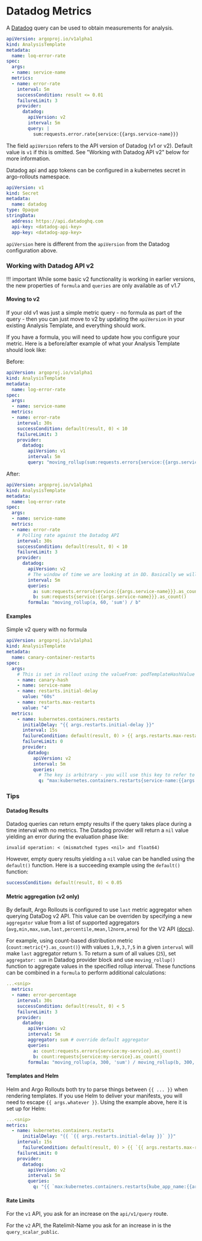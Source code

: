 # Datadog Metrics

A [Datadog](https://www.datadoghq.com/) query can be used to obtain measurements for analysis.

```yaml
apiVersion: argoproj.io/v1alpha1
kind: AnalysisTemplate
metadata:
  name: loq-error-rate
spec:
  args:
  - name: service-name
  metrics:
  - name: error-rate
    interval: 5m
    successCondition: result <= 0.01
    failureLimit: 3
    provider:
      datadog:
        apiVersion: v2
        interval: 5m
        query: |
          sum:requests.error.rate{service:{{args.service-name}}}
```

The field `apiVersion` refers to the API version of Datadog (v1 or v2). Default value is `v1` if this is omitted. See "Working with Datadog API v2" below for more information.

Datadog api and app tokens can be configured in a kubernetes secret in argo-rollouts namespace.

```yaml
apiVersion: v1
kind: Secret
metadata:
  name: datadog
type: Opaque
stringData:
  address: https://api.datadoghq.com
  api-key: <datadog-api-key>
  app-key: <datadog-app-key>
```

`apiVersion` here is different from the `apiVersion` from the Datadog configuration above.

### Working with Datadog API v2

!!! important
    While some basic v2 functionality is working in earlier versions, the new properties of `formula` and `queries` are only available as of v1.7

#### Moving to v2

If your old v1 was just a simple metric query - no formula as part of the query - then you can just move to v2 by updating the `apiVersion` in your existing Analysis Template, and everything should work.

If you have a formula, you will need to update how you configure your metric. Here is a before/after example of what your Analysis Template should look like:

Before:

```yaml
apiVersion: argoproj.io/v1alpha1
kind: AnalysisTemplate
metadata:
  name: log-error-rate
spec:
  args:
  - name: service-name
  metrics:
  - name: error-rate
    interval: 30s
    successCondition: default(result, 0) < 10
    failureLimit: 3
    provider:
      datadog:
        apiVersion: v1
        interval: 5m
        query: "moving_rollup(sum:requests.errors{service:{{args.service-name}}}.as_count(), 60, 'sum') / sum:requests{service:{{args.service-name}}}.as_count()"
```

After:

```yaml
apiVersion: argoproj.io/v1alpha1
kind: AnalysisTemplate
metadata:
  name: loq-error-rate
spec:
  args:
  - name: service-name
  metrics:
  - name: error-rate
    # Polling rate against the Datadog API
    interval: 30s
    successCondition: default(result, 0) < 10
    failureLimit: 3
    provider:
      datadog:
        apiVersion: v2
        # The window of time we are looking at in DD. Basically we will fetch data from (now-5m) to now.
        interval: 5m
        queries:
          a: sum:requests.errors{service:{{args.service-name}}}.as_count()
          b: sum:requests{service:{{args.service-name}}}.as_count()
        formula: "moving_rollup(a, 60, 'sum') / b"
```

#### Examples

Simple v2 query with no formula

```yaml
apiVersion: argoproj.io/v1alpha1
kind: AnalysisTemplate
metadata:
  name: canary-container-restarts
spec:
  args:
    # This is set in rollout using the valueFrom: podTemplateHashValue functionality
    - name: canary-hash
    - name: service-name
    - name: restarts.initial-delay
      value: "60s"
    - name: restarts.max-restarts
      value: "4"
  metrics:
    - name: kubernetes.containers.restarts
      initialDelay: "{{ args.restarts.initial-delay }}"
      interval: 15s
      failureCondition: default(result, 0) > {{ args.restarts.max-restarts }}
      failureLimit: 0
      provider:
        datadog:
          apiVersion: v2
          interval: 5m
          queries:
            # The key is arbitrary - you will use this key to refer to the query if you use a formula.
            q: "max:kubernetes.containers.restarts{service-name:{{args.service-name}},rollouts_pod_template_hash:{{args.canary-hash}}}"
```

### Tips

#### Datadog Results

Datadog queries can return empty results if the query takes place during a time interval with no metrics. The Datadog provider will return a `nil` value yielding an error during the evaluation phase like:

```
invalid operation: < (mismatched types <nil> and float64)
```

However, empty query results yielding a `nil` value can be handled using the `default()` function. Here is a succeeding example using the `default()` function:

```yaml
successCondition: default(result, 0) < 0.05
```

#### Metric aggregation (v2 only)

By default, Argo Rollouts is configured to use `last` metric aggregator when querying DataDog v2 API. This value can be overriden by specifying a new `aggregator` value from a list of supported aggregators (`avg,min,max,sum,last,percentile,mean,l2norm,area`) for the V2 API ([docs](https://docs.datadoghq.com/api/latest/metrics/#query-scalar-data-across-multiple-products)).

For example, using count-based distribution metric (`count:metric{*}.as_count()`) with values `1,9,3,7,5` in a given `interval` will make `last` aggregator return `5`. To return a sum of all values (`25`), set `aggregator: sum` in Datadog provider block and use `moving_rollup()` function to aggregate values in the specified rollup interval. These functions can be combined in a `formula` to perform additional calculations:

```yaml
...<snip>
  metrics:
  - name: error-percentage
    interval: 30s
    successCondition: default(result, 0) < 5
    failureLimit: 3
    provider:
      datadog:
        apiVersion: v2
        interval: 5m
        aggregator: sum # override default aggregator
        queries:
          a: count:requests.errors{service:my-service}.as_count()
          b: count:requests{service:my-service}.as_count()
        formula: "moving_rollup(a, 300, 'sum') / moving_rollup(b, 300, 'sum') * 100" # percentage of requests with errors
```

#### Templates and Helm

Helm and Argo Rollouts both try to parse things between `{{ ... }}` when rendering templates. If you use Helm to deliver your manifests, you will need to escape `{{ args.whatever }}`. Using the example above, here it is set up for Helm:

```yaml
...<snip>
metrics:
  - name: kubernetes.containers.restarts
      initialDelay: "{{ `{{ args.restarts.initial-delay }}` }}"
    interval: 15s
      failureCondition: default(result, 0) > {{ `{{ args.restarts.max-restarts }}` }}
    failureLimit: 0
    provider:
      datadog:
        apiVersion: v2
        interval: 5m
        queries:
          q: "{{ `max:kubernetes.containers.restarts{kube_app_name:{{args.kube_app_name}},rollouts_pod_template_hash:{{args.canary-hash}}}` }}"
```

#### Rate Limits

For the `v1` API, you ask for an increase on the `api/v1/query` route.

For the `v2` API, the Ratelimit-Name you ask for an increase in is the `query_scalar_public`.
